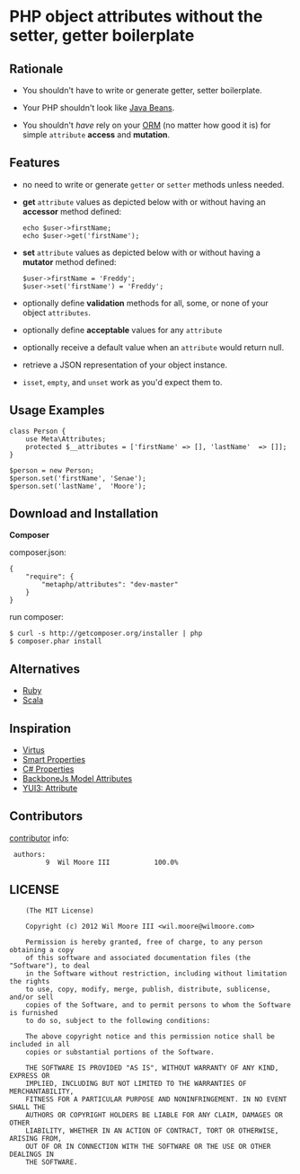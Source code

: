 PHP object attributes without the setter, getter boilerplate
============================================================

Rationale
------------------------------

- 	You shouldn't have to write or generate getter, setter boilerplate.

- 	Your PHP shouldn't look like [Java Beans](http://youtu.be/LH75sJAR0hc).

- 	You shouldn't _have_ rely on your [ORM](http://www.doctrine-project.org/blog/a-doctrine-orm-odm-base-class.html#last-words)
		(no matter how good it is) for simple `attribute` **access** and **mutation**.


Features
------------------------------

-   no need to write or generate `getter` or `setter` methods unless needed.

-   **get** `attribute` values as depicted below with or without having
		an **accessor** method defined:

		echo $user->firstName;
		echo $user->get('firstName');

-   **set** `attribute` values as depicted below with or without having
		a **mutator** method defined:

		$user->firstName = 'Freddy';
		$user->set('firstName') = 'Freddy';

- 	optionally define **validation** methods for all, some, or none of your object `attributes`.

- 	optionally define **acceptable** values for any `attribute`

- 	optionally receive a default value when an `attribute` would return null.

- 	retrieve a JSON representation of your object instance.

- 	`isset`, `empty`, and `unset` work as you'd expect them to.


Usage Examples
------------------------------

	class Person {
		use Meta\Attributes;
		protected $__attributes = ['firstName' => [], 'lastName'  => []];
	}

	$person = new Person;
	$person.set('firstName', 'Senae');
	$person.set('lastName',  'Moore');


Download and Installation
------------------------------

**Composer**

composer.json:

	{
		"require": {
			"metaphp/attributes": "dev-master"
		}
	}

run composer:

	$ curl -s http://getcomposer.org/installer | php
	$ composer.phar install


Alternatives
------------------------------

-   [Ruby](http://ruby-lang.org/)
-   [Scala](http://scala-lang.org/)


Inspiration
------------------------------

-   [Virtus](https://github.com/solnic/virtus)
-   [Smart Properties](https://github.com/t6d/smart_properties)
-   [C# Properties](http://msdn.microsoft.com/en-us/library/x9fsa0sw)
-   [BackboneJs Model Attributes](http://backbonejs.org/#Model-attributes)
-   [YUI3: Attribute](http://yuilibrary.com/yui/docs/attribute/index.html)


Contributors
------------------------------

[contributor](https://github.com/metaphp/attributes/contributors) info:

	 authors: 
			 9	Wil Moore III           100.0%


LICENSE
------------------------------

		(The MIT License)

		Copyright (c) 2012 Wil Moore III <wil.moore@wilmoore.com>

		Permission is hereby granted, free of charge, to any person obtaining a copy
		of this software and associated documentation files (the "Software"), to deal
		in the Software without restriction, including without limitation the rights
		to use, copy, modify, merge, publish, distribute, sublicense, and/or sell
		copies of the Software, and to permit persons to whom the Software is furnished
		to do so, subject to the following conditions:

		The above copyright notice and this permission notice shall be included in all
		copies or substantial portions of the Software.

		THE SOFTWARE IS PROVIDED "AS IS", WITHOUT WARRANTY OF ANY KIND, EXPRESS OR
		IMPLIED, INCLUDING BUT NOT LIMITED TO THE WARRANTIES OF MERCHANTABILITY,
		FITNESS FOR A PARTICULAR PURPOSE AND NONINFRINGEMENT. IN NO EVENT SHALL THE
		AUTHORS OR COPYRIGHT HOLDERS BE LIABLE FOR ANY CLAIM, DAMAGES OR OTHER
		LIABILITY, WHETHER IN AN ACTION OF CONTRACT, TORT OR OTHERWISE, ARISING FROM,
		OUT OF OR IN CONNECTION WITH THE SOFTWARE OR THE USE OR OTHER DEALINGS IN
		THE SOFTWARE.

